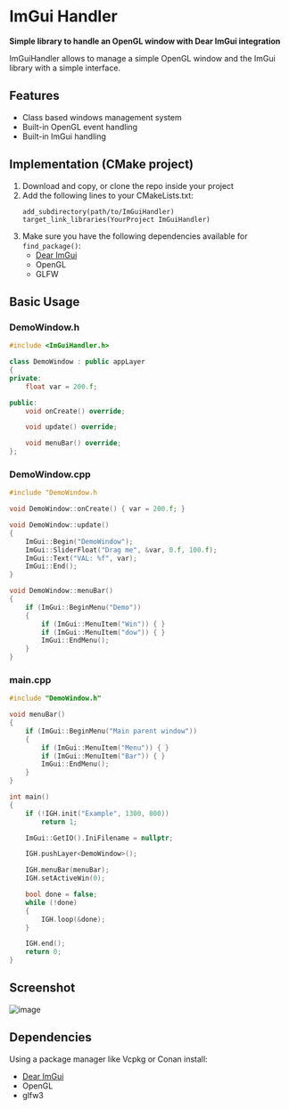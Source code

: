 # ImGui Handler
**Simple library to handle an OpenGL window with Dear ImGui integration**

ImGuiHandler allows to manage a simple OpenGL window and the ImGui library with a simple interface.

## Features
- Class based windows management system
- Built-in OpenGL event handling
- Built-in ImGui handling

## Implementation (CMake project)
1. Download and copy, or clone the repo inside your project
2. Add the following lines to your CMakeLists.txt:
   ```
   add_subdirectory(path/to/ImGuiHandler)
   target_link_libraries(YourProject ImGuiHandler)
   ```
3. Make sure you have the following dependencies available for `find_package()`:
   - [Dear ImGui](https://github.com/ocornut/imgui)
   - OpenGL
   - GLFW

## Basic Usage
### DemoWindow.h
```c++
#include <ImGuiHandler.h>

class DemoWindow : public appLayer
{
private:
    float var = 200.f;

public:
    void onCreate() override;

    void update() override;

    void menuBar() override;
};
```
### DemoWindow.cpp
```c++
#include "DemoWindow.h

void DemoWindow::onCreate() { var = 200.f; }

void DemoWindow::update()
{
    ImGui::Begin("DemoWindow");
    ImGui::SliderFloat("Drag me", &var, 0.f, 100.f);
    ImGui::Text("VAL: %f", var);
    ImGui::End();
}

void DemoWindow::menuBar()
{
    if (ImGui::BeginMenu("Demo"))
    {
        if (ImGui::MenuItem("Win")) { }
        if (ImGui::MenuItem("dow")) { }
        ImGui::EndMenu();
    }
}
```
### main.cpp
```c++
#include "DemoWindow.h"

void menuBar()
{
    if (ImGui::BeginMenu("Main parent window"))
    {
        if (ImGui::MenuItem("Menu")) { }
        if (ImGui::MenuItem("Bar")) { }
        ImGui::EndMenu();
    }
}

int main()
{
    if (!IGH.init("Example", 1300, 800))
        return 1;

    ImGui::GetIO().IniFilename = nullptr;

    IGH.pushLayer<DemoWindow>();

    IGH.menuBar(menuBar);
    IGH.setActiveWin(0);

    bool done = false;
    while (!done)
    {
        IGH.loop(&done);
    }

    IGH.end();
    return 0;
}
```

## Screenshot
![image](https://github.com/Fattorino/ImGuiHandler/assets/90210751/2fce095d-0f2d-44cb-b531-7959f642fb86)


## Dependencies
Using a package manager like Vcpkg or Conan install:
- [Dear ImGui](https://github.com/ocornut/imgui)
- OpenGL
- glfw3
